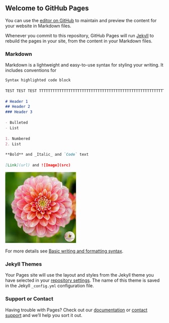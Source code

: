 ## Welcome to GitHub Pages

You can use the [editor on GitHub](https://github.com/are-dynamic-2022-g3/Pollinisaton/edit/gh-pages/index.md) to maintain and preview the content for your website in Markdown files.

Whenever you commit to this repository, GitHub Pages will run [Jekyll](https://jekyllrb.com/) to rebuild the pages in your site, from the content in your Markdown files.

### Markdown

Markdown is a lightweight and easy-to-use syntax for styling your writing. It includes conventions for

```markdown
Syntax highlighted code block

TEST TEST TEST TTTTTTTTTTTTTTTTTTTTTTTTTTTTTTTTTTTTTTTTTTTTTTTTTTTTTTTTTTt

# Header 1
## Header 2
### Header 3

- Bulleted
- List

1. Numbered
2. List

**Bold** and _Italic_ and `Code` text

[Link](url) and ![Image](src)
```


![Fleur](https://github.com/are-dynamic-2022-g3/Pollinisation/blob/gh-pages/Images/Logo.jpg)




For more details see 
[Basic writing and formatting syntax](https://docs.github.com/en/github/writing-on-github/getting-started-with-writing-and-formatting-on-github/basic-writing-and-formatting-syntax).

### Jekyll Themes

Your Pages site will use the layout and styles from the Jekyll theme you have selected in your [repository settings](https://github.com/are-dynamic-2022-g3/Pollinisaton/settings/pages). The name of this theme is saved in the Jekyll `_config.yml` configuration file.

### Support or Contact

Having trouble with Pages? Check out our [documentation](https://docs.github.com/categories/github-pages-basics/) or [contact support](https://support.github.com/contact) and we’ll help you sort it out.
